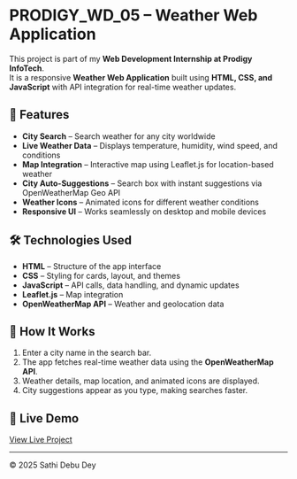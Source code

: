 # PRODIGY_WD_05 – Weather Web Application

This project is part of my **Web Development Internship at Prodigy InfoTech**.  
It is a responsive **Weather Web Application** built using **HTML, CSS, and JavaScript** with API integration for real-time weather updates.

## 🚀 Features
- **City Search** – Search weather for any city worldwide
- **Live Weather Data** – Displays temperature, humidity, wind speed, and conditions
- **Map Integration** – Interactive map using Leaflet.js for location-based weather
- **City Auto-Suggestions** – Search box with instant suggestions via OpenWeatherMap Geo API
- **Weather Icons** – Animated icons for different weather conditions
- **Responsive UI** – Works seamlessly on desktop and mobile devices

## 🛠 Technologies Used
- **HTML** – Structure of the app interface
- **CSS** – Styling for cards, layout, and themes
- **JavaScript** – API calls, data handling, and dynamic updates
- **Leaflet.js** – Map integration
- **OpenWeatherMap API** – Weather and geolocation data

## 🎯 How It Works
1. Enter a city name in the search bar.
2. The app fetches real-time weather data using the **OpenWeatherMap API**.
3. Weather details, map location, and animated icons are displayed.
4. City suggestions appear as you type, making searches faster.

## 🔗 Live Demo
[View Live Project](https://yourusername.github.io/PRODIGY_WD_04/)

---

© 2025 Sathi Debu Dey

